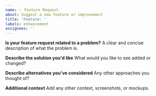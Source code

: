 ```yaml
---
name: ✨ Feature Request
about: Suggest a new feature or improvement
title: 'Feature: '
labels: enhancement
assignees: ''
---
```


**Is your feature request related to a problem?**
A clear and concise description of what the problem is.

**Describe the solution you'd like**
What would you like to see added or changed?

**Describe alternatives you've considered**
Any other approaches you thought of?

**Additional context**
Add any other context, screenshots, or mockups.